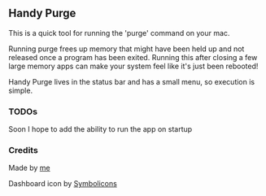 Handy Purge
------------

This is a quick tool for running the 'purge' command on your mac.

Running purge frees up memory that might have been held up and not released once a program has been exited. Running this after closing a few large memory apps can make your system feel like it's just been rebooted!

Handy Purge lives in the status bar and has a small menu, so execution is simple.

### TODOs

Soon I hope to add the ability to run the app on startup

### Credits
Made by [me](http://github.com/felton)

Dashboard icon by [Symbolicons](http://symbolicons.com)